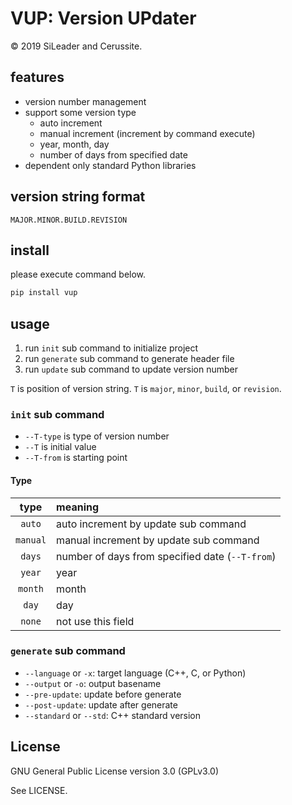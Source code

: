 # VUP: Version UPdater

&copy; 2019 SiLeader and Cerussite.

## features
+ version number management
+ support some version type
  + auto increment
  + manual increment (increment by command execute)
  + year, month, day
  + number of days from specified date
+ dependent only standard Python libraries

## version string format
`MAJOR.MINOR.BUILD.REVISION`

## install
please execute command below.
```sh
pip install vup
```

## usage
1. run `init` sub command to initialize project
1. run `generate` sub command to generate header file
1. run `update` sub command to update version number

`T` is position of version string.
`T` is `major`, `minor`, `build`, or `revision`.

### `init` sub command
+ `--T-type` is type of version number
+ `--T` is initial value
+ `--T-from` is starting point

#### Type
| type | meaning |
|:----:|:--------|
| `auto` | auto increment by update sub command |
| `manual` | manual increment by update sub command |
| `days` | number of days from specified date (`--T-from`) |
| `year` | year |
| `month` | month |
| `day` | day |
| `none` | not use this field |

### `generate` sub command
+ `--language` or `-x`: target language (C++, C, or Python)
+ `--output` or `-o`: output basename
+ `--pre-update`: update before generate
+ `--post-update`: update after generate
+ `--standard` or `--std`: C++ standard version

## License
GNU General Public License version 3.0 (GPLv3.0)

See LICENSE.
